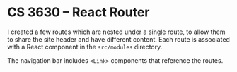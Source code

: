 # CS 3630 – React Router

I created a few routes which are nested under a single route, to allow them to share the site header and have different content. Each route is associated with a React component in the `src/modules` directory.

The navigation bar includes `<Link>` components that reference the routes.
